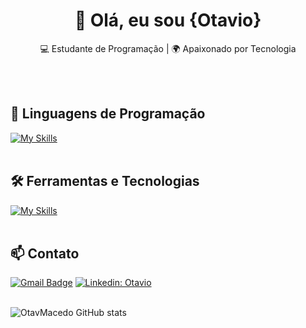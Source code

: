 <h1 align="center">👋 Olá, eu sou {Otavio}</h1>

<p align="center">
  💻 Estudante de Programação | 🌍 Apaixonado por Tecnologia
</p><br><br>


## 🚀 Linguagens de Programação
[![My Skills](https://skillicons.dev/icons?i=java,python,javascript)](https://skillicons.dev)<br><br>

## 🛠️ Ferramentas e Tecnologias
[![My Skills](https://skillicons.dev/icons?i=vscode,pycharm,git,github)](https://skillicons.dev)<br><br>

## 📫 Contato

[![Gmail Badge](https://img.shields.io/badge/-{otavmacedo04@gmail.com}-006bed?style=flat-square&logo=Gmail&logoColor=white&link=mailto:{SeuEmail})](mailto:{SeuEmail})
[![Linkedin: Otavio](https://img.shields.io/badge/-otavio-blue?style=flat-square&logo=Linkedin&logoColor=white&link=https://www.linkedin.com/in/otavio-augusto-macedo-neves-928ab22a1/)](https://www.linkedin.com/in/otavio-augusto-macedo-neves-928ab22a1/)<br><br>


![OtavMacedo GitHub stats](https://github-readme-stats.vercel.app/api?username=OtavMacedo&show_icons=true&theme=radical)<br><br>
